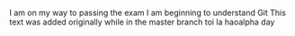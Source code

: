 I am on my way to passing the exam
I am beginning to understand Git
This text was added originally while in the master branch
toi la haoalpha day